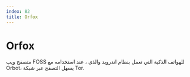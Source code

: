 ```yaml
---
index: 82
title: Orfox
---
```

# Orfox

متصفح ويب FOSS للهواتف الذكية التي تعمل بنظام اندرويد والذي ، عند استخدامه مع Orbot، يسهل التصفح عبر شبكة Tor.